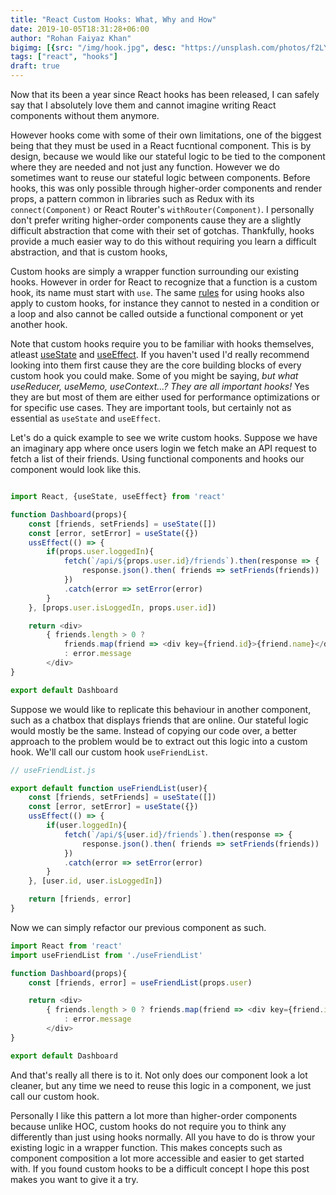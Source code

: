 ```yaml
---
title: "React Custom Hooks: What, Why and How"
date: 2019-10-05T18:31:28+06:00
author: "Rohan Faiyaz Khan"
bigimg: [{src: "/img/hook.jpg", desc: "https://unsplash.com/photos/f2LYxnmnKxI"}]
tags: ["react", "hooks"]
draft: true
---
```


Now that its been a year since React hooks has been released, I can safely say that I absolutely love them and cannot imagine writing React components without them anymore.

However hooks come with some of their own limitations, one of the biggest being that they must be used in a React fucntional component. This is by design, because we would like our stateful logic to be tied to the component where they are needed and not just any function. However we do sometimes want to reuse our stateful logic between components. Before hooks, this was only possible through higher-order components and render props, a pattern common in libraries such as Redux with its `connect(Component)` or React Router's `withRouter(Component)`. I personally don't prefer writing higher-order components cause they are a slightly difficult abstraction that come with their set of gotchas. Thankfully, hooks provide a much easier way to do this without requiring you learn a difficult abstraction, and that is custom hooks,

Custom hooks are simply a wrapper function surrounding our existing hooks. However in order for React to recognize that a function is a custom hook, its name must start with `use`. The same [rules](https://reactjs.org/docs/hooks-rules.html) for using hooks also apply to custom hooks, for instance they cannot to nested in a condition or a loop and also cannot be called outside a functional component or yet another hook. 

Note that custom hooks require you to be familiar with hooks themselves, atleast [useState](https://reactjs.org/docs/hooks-state.html) and [useEffect](https://reactjs.org/docs/hooks-effect.html). If you haven't used I'd really recommend looking into them first cause they are the core building blocks of every custom hook you could make. Some of you might be saying, _but what useReducer, useMemo, useContext...? They are all important hooks!_ Yes they are but most of them are either used for performance optimizations or for specific use cases. They are important tools, but certainly not as essential as `useState` and `useEffect`. 

Let's do a quick example to see we write custom hooks. Suppose we have an imaginary app where once users login we fetch make an API request to fetch a list of their friends. Using functional components and hooks our component would look like this.

```js

import React, {useState, useEffect} from 'react'

function Dashboard(props){
	const [friends, setFriends] = useState([])
	const [error, setError] = useState({})
	ussEffect(() => {
		if(props.user.loggedIn){
			fetch(`/api/${props.user.id}/friends`).then(response => {
				response.json().then( friends => setFriends(friends))
			})
			.catch(error => setError(error)
		}
	}, [props.user.isLoggedIn, props.user.id])

	return <div>
		{ friends.length > 0 ? 
			friends.map(friend => <div key={friend.id}>{friend.name}</div> 
			: error.message
		</div>
}

export default Dashboard
```

Suppose we would like to replicate this behaviour in another component, such as a chatbox that displays friends that are online. Our stateful logic would mostly be the same. Instead of copying our code over, a better approach to the problem would be to extract out this logic into a custom hook. We'll call our custom hook `useFriendList`.

```js
// useFriendList.js

export default function useFriendList(user){
	const [friends, setFriends] = useState([])
	const [error, setError] = useState({})
	ussEffect(() => {
		if(user.loggedIn){
			fetch(`/api/${user.id}/friends`).then(response => {
				response.json().then( friends => setFriends(friends))
			})
			.catch(error => setError(error)
		}
	}, [user.id, user.isLoggedIn])

	return [friends, error]
}
```

Now we can simply refactor our previous component as such.

```js
import React from 'react'
import useFriendList from './useFriendList'

function Dashboard(props){
	const [friends, error] = useFriendList(props.user)

	return <div>
		{ friends.length > 0 ? friends.map(friend => <div key={friend.id}>{friend.name}</div> 
			: error.message
		</div>
}

export default Dashboard
```

And that's really all there is to it. Not only does our component look a lot cleaner, but any time we need to reuse this logic in a component, we just call our custom hook.

Personally I like this pattern a lot more than higher-order components because unlike HOC, custom hooks do not require you to think any differently than just using hooks normally. All you have to do is throw your existing logic in a wrapper function. This makes concepts such as component composition a lot more accessible and easier to get started with. If you found custom hooks to be a difficult concept I hope this post makes you want to give it a try.
